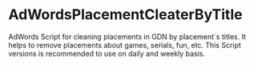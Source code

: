 # AdWordsPlacementCleaterByTitle
AdWords Script for cleaning placements in GDN by placement`s titles. It helps to remove placements about games, serials, fun, etc. This Script versions is recommended to use on daily and weekly basis. 
